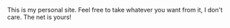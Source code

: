 This is my personal site. Feel free to take whatever you want from it, I don't care. The net is yours!